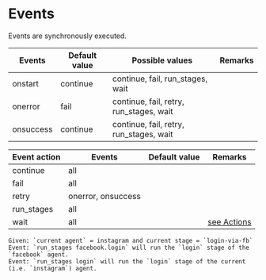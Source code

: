 # Events

Events are synchronously executed.

| Events    | Default value | Possible values                         | Remarks |
|-----------|---------------|-----------------------------------------|---------|
| onstart   | continue      | continue, fail, run_stages, wait        |         |
| onerror   | fail          | continue, fail, retry, run_stages, wait |         |
| onsuccess | continue      | continue, fail, retry, run_stages, wait |         |


| Event action | Events             | Default value | Remarks                     |
|--------------|--------------------|---------------|-----------------------------|
| continue     | all                |               |                             |
| fail         | all                |               |                             |
| retry        | onerror, onsuccess |               |                             |
| run_stages   | all                |               |                             |
| wait         | all                |               | [see Actions](./actions.md) | 

```
Given: `current agent` = instagram and current stage = `login-via-fb`
Event: `run_stages facebook.login` will run the `login` stage of the `facebook` agent.
Event: `run_stages login` will run the `login` stage of the current (i.e. `instagram`) agent.
```
